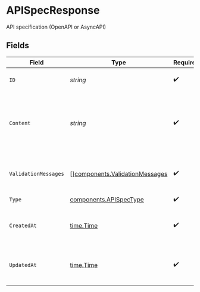 # APISpecResponse

API specification (OpenAPI or AsyncAPI)


## Fields

| Field                                                                                                                                                                                      | Type                                                                                                                                                                                       | Required                                                                                                                                                                                   | Description                                                                                                                                                                                | Example                                                                                                                                                                                    |
| ------------------------------------------------------------------------------------------------------------------------------------------------------------------------------------------ | ------------------------------------------------------------------------------------------------------------------------------------------------------------------------------------------ | ------------------------------------------------------------------------------------------------------------------------------------------------------------------------------------------ | ------------------------------------------------------------------------------------------------------------------------------------------------------------------------------------------ | ------------------------------------------------------------------------------------------------------------------------------------------------------------------------------------------ |
| `ID`                                                                                                                                                                                       | *string*                                                                                                                                                                                   | :heavy_check_mark:                                                                                                                                                                         | The API specification identifier.                                                                                                                                                          | 7710d5c4-d902-410b-992f-18b814155b53                                                                                                                                                       |
| `Content`                                                                                                                                                                                  | *string*                                                                                                                                                                                   | :heavy_check_mark:                                                                                                                                                                         | The raw content of your API specification, in json or yaml format (OpenAPI or AsyncAPI).<br/>                                                                                              | {"openapi":"3.0.3","info":{"title":"Example API","version":"1.0.0"},"paths":{"/example":{"get":{"summary":"Example endpoint","responses":{"200":{"description":"Successful response"}}}}}} |
| `ValidationMessages`                                                                                                                                                                       | [][components.ValidationMessages](../../models/components/validationmessages.md)                                                                                                           | :heavy_check_mark:                                                                                                                                                                         | The errors that occurred while parsing the API specification.                                                                                                                              |                                                                                                                                                                                            |
| `Type`                                                                                                                                                                                     | [components.APISpecType](../../models/components/apispectype.md)                                                                                                                           | :heavy_check_mark:                                                                                                                                                                         | N/A                                                                                                                                                                                        | oas3                                                                                                                                                                                       |
| `CreatedAt`                                                                                                                                                                                | [time.Time](https://pkg.go.dev/time#Time)                                                                                                                                                  | :heavy_check_mark:                                                                                                                                                                         | An ISO-8601 timestamp representation of entity creation date.                                                                                                                              | 2022-11-04T20:10:06.927Z                                                                                                                                                                   |
| `UpdatedAt`                                                                                                                                                                                | [time.Time](https://pkg.go.dev/time#Time)                                                                                                                                                  | :heavy_check_mark:                                                                                                                                                                         | An ISO-8601 timestamp representation of entity update date.                                                                                                                                | 2022-11-04T20:10:06.927Z                                                                                                                                                                   |